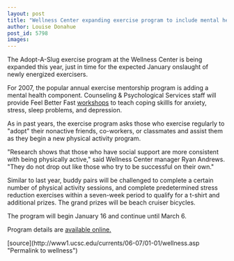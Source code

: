 ```yaml
---
layout: post
title: "Wellness Center expanding exercise program to include mental health"
author: Louise Donahue
post_id: 5798
images:
---
```


<a name="content" id="content"></a>
<p>
  The Adopt-A-Slug exercise program at the Wellness Center is being expanded this year, just in time for the expected January onslaught of newly energized exercisers.
</p>
<p>
  For 2007, the popular annual exercise mentorship program is adding a mental health component. Counseling &amp; Psychological Services staff will provide Feel Better Fast <a href="http://www2.ucsc.edu/opers/wellness/Winter%20Quarter%20Counseling%20Workshops%20Flyer%202007.pdf">workshops</a> to teach coping skillls for anxiety, stress, sleep problems, and depression.
</p>
<p>
  As in past years, the exercise program asks those who exercise regularly to "adopt" their nonactive friends, co-workers, or classmates and assist them as they begin a new physical activity program.
</p>
<p>
  "Research shows that those who have social support are more consistent with being physically active," said Wellness Center manager Ryan Andrews. "They do not drop out like those who try to be successful on their own."
</p>
<p>
  Similar to last year, buddy pairs will be challenged to complete a certain number of physical activity sessions, and complete predetermined stress reduction exercises within a seven-week period to qualify for a t-shirt and additional prizes. The grand prizes will be beach cruiser bicycles.
</p>
<p>
  The program will begin January 16 and continue until March 6.
</p>
<p>
  Program details are <a href="http://opers.ucsc.edu//wellness/specialevents.html">available online.</a><br>
</p>
[source](http://www1.ucsc.edu/currents/06-07/01-01/wellness.asp "Permalink to wellness")
